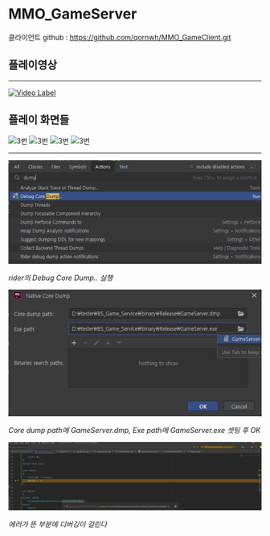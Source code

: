 ﻿# MMO_GameServer

클라이언트 github : https://github.com/qornwh/MMO_GameClient.git

## 플레이영상

---

[![Video Label](https://img.youtube.com/vi/iSU0Be_88D8/0.jpg)](https://youtu.be/iSU0Be_88D8)

## 플레이 화면들

![3번](https://github.com/qornwh/GameServerProject/blob/main/스크린샷-2024-09-01-150818.png.png)
![3번](https://github.com/qornwh/GameServerProject/blob/main/스크린샷-2024-09-01-102203.png)
![3번](https://github.com/qornwh/GameServerProject/blob/main/스크린샷-2024-09-01-112807.png)
![3번](https://github.com/qornwh/GameServerProject/blob/main/스크린샷-2024-09-01-145811.png)

---

![3번](https://github.com/qornwh/GameServerProject/blob/main/dump1.png)

_rider의 Debug Core Dump.. 실행_

![4번](https://github.com/qornwh/GameServerProject/blob/main/dump2.png)

_Core dump path에 GameServer.dmp, Exe path에 GameServer.exe 셋팅 후 OK_

![5번](https://github.com/qornwh/GameServerProject/blob/main/dump3.png)

_에러가 뜬 부분에 디버깅이 걸린다_
